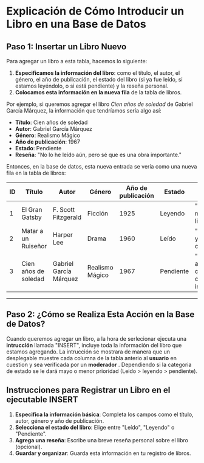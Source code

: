 # Explicación de Cómo Introducir un Libro en una Base de Datos
## Paso 1: Insertar un Libro Nuevo

Para agregar un libro a esta tabla, hacemos lo siguiente:

1. **Especificamos la información del libro**: como el título, el autor, el género, el año de publicación, el estado del libro (si ya fue leído, si estamos leyéndolo, o si está pendiente) y la reseña personal.
2. **Colocamos esta información en la nueva fila** de la tabla de libros.

Por ejemplo, si queremos agregar el libro *Cien años de soledad* de Gabriel García Márquez, la información que tendríamos sería algo así:

- **Título**: Cien años de soledad
- **Autor**: Gabriel García Márquez
- **Género**: Realismo Mágico
- **Año de publicación**: 1967
- **Estado**: Pendiente
- **Reseña**: "No lo he leído aún, pero sé que es una obra importante."

Entonces, en la base de datos, esta nueva entrada se vería como una nueva fila en la tabla de libros:

| ID  | Título                  | Autor                        | Género            | Año de publicación | Estado    | Reseña                                      |
|-----|-------------------------|------------------------------|-------------------|--------------------|-----------|---------------------------------------------|
| 1   | El Gran Gatsby          | F. Scott Fitzgerald          | Ficción           | 1925               | Leyendo   | "Una obra maestra de la literatura."        |
| 2   | Matar a un Ruiseñor     | Harper Lee                   | Drama             | 1960               | Leído     | "Muy emotiva y conmovedora."                |
| 3   | Cien años de soledad    | Gabriel García Márquez       | Realismo Mágico  | 1967               | Pendiente | "No lo he leído aún, pero sé que es una obra importante." |

---

## Paso 2: ¿Cómo se Realiza Esta Acción en la Base de Datos?

Cuando queremos agregar un libro, a la hora de serlecionar ejecuta una **intrucción** llamada "INSERT", incluye toda la información del libro que estamos agregando. La intrucción se mostrara de manera que un desplegable muestre cada columna de la tabla anterio al **usuario** en cuestion y sea verificada por un **moderador** . Dependiendo si la categoria de estado se le dará mayo o menor prioridad (Leido > leyendo > pendiente).

## Instrucciones para Registrar un Libro en el ejecutable INSERT

1. **Especifica la información básica**: Completa los campos como el título, autor, género y año de publicación.
2. **Selecciona el estado del libro**: Elige entre "Leído", "Leyendo" o "Pendiente".
3. **Agrega una reseña**: Escribe una breve reseña personal sobre el libro (opcional).
4. **Guardar y organizar**: Guarda esta información en tu registro de libros.
